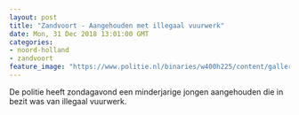 ```yaml
---
layout: post
title: "Zandvoort - Aangehouden met illegaal vuurwerk"
date: Mon, 31 Dec 2018 13:01:00 GMT
categories: 
- noord-holland 
- zandvoort 
feature_image: "https://www.politie.nl/binaries/w400h225/content/gallery/politie/nieuws/2018/juni/04-nh/754567cobra-aansteken.jpg"
---
```


De politie heeft zondagavond een minderjarige jongen aangehouden die in bezit was van illegaal vuurwerk.
